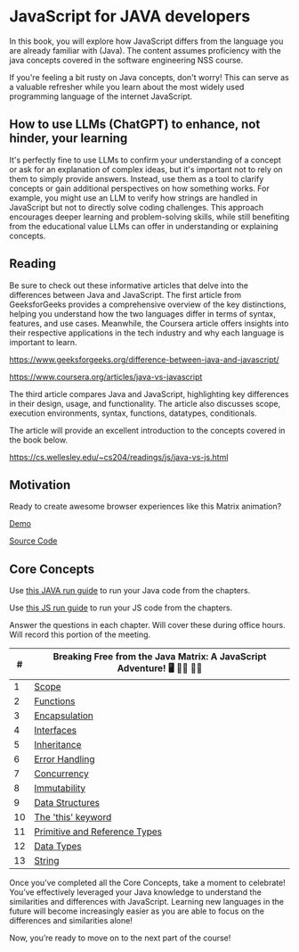 # JavaScript for JAVA developers

In this book, you will explore how JavaScript differs from the language you are already familiar with (Java). The content assumes proficiency with the java concepts covered in the software engineering NSS course. 

If you're feeling a bit rusty on Java concepts, don't worry! This can serve as a valuable refresher while you learn about the most widely used programming language of the internet JavaScript.

## How to use LLMs (ChatGPT) to enhance, not hinder, your learning
It's perfectly fine to use LLMs to confirm your understanding of a concept or ask for an explanation of complex ideas, but it's important not to rely on them to simply provide answers. Instead, use them as a tool to clarify concepts or gain additional perspectives on how something works. For example, you might use an LLM to verify how strings are handled in JavaScript but not to directly solve coding challenges. This approach encourages deeper learning and problem-solving skills, while still benefiting from the educational value LLMs can offer in understanding or explaining concepts.

## Reading
Be sure to check out these informative articles that delve into the differences between Java and JavaScript. The first article from GeeksforGeeks provides a comprehensive overview of the key distinctions, helping you understand how the two languages differ in terms of syntax, features, and use cases. Meanwhile, the Coursera article offers insights into their respective applications in the tech industry and why each language is important to learn.

https://www.geeksforgeeks.org/difference-between-java-and-javascript/

https://www.coursera.org/articles/java-vs-javascript


The third article compares Java and JavaScript, highlighting key differences in their design, usage, and functionality. The article also discusses scope, execution environments, syntax, functions, datatypes, conditionals. 

The article will provide an excellent introduction to the concepts covered in the book below.

https://cs.wellesley.edu/~cs204/readings/js/java-vs-js.html

## Motivation 
Ready to create awesome browser experiences like this Matrix animation?

[Demo](https://matrix.dotglitch.dev/)

[Source Code](https://github.com/knackstedt/matrix-animation)


## Core Concepts

Use [this JAVA run guide](../java_run_instructions.md) to run your Java code from the chapters.

Use [this JS run guide](../js_run_instructions.md) to run your JS code from the chapters.

Answer the questions in each chapter. Will cover these during office hours. Will record this portion of the meeting.

| #   | Breaking Free from the Java Matrix: A JavaScript Adventure! 🖥️ 💊🔴 💊🔵 |
| --- | --- | 
| 1   | [Scope](./chapters/SCOPE.md)  | 
| 2   | [Functions](./chapters/FUNCTIONS.md)  | 
| 3   | [Encapsulation](./chapters/ENCAPSULATION.md)  | 
| 4   | [Interfaces](./chapters/INTERFACES.md)  | 
| 5   | [Inheritance](./chapters/INHERITANCE.md)  | 
| 6   | [Error Handling](./chapters/ERROR_HANDLING.md)  | 
| 7   | [Concurrency](./chapters/CONCURRENCY.md)  | 
| 8   | [Immutability](./chapters/IMMUTABILITY.md)  | 
| 9   | [Data Structures](./chapters/DATA_STRUCTURES.md)  | 
| 10   | [The 'this' keyword](./chapters/THIS.md)  | 
| 11   | [Primitive and Reference Types](./chapters/PRIMITIVE_REFERENCE_TYPES.md)  | 
| 12   | [Data Types](./chapters/DATA_TYPES.md)  | 
| 13   | [String](./chapters/STRING.md)  | 



Once you’ve completed all the Core Concepts, take a moment to celebrate! You’ve effectively leveraged your Java knowledge to understand the similarities and differences with JavaScript. Learning new languages in the future will become increasingly easier as you are able to focus on the differences and similarities alone!

Now, you’re ready to move on to the next part of the course!